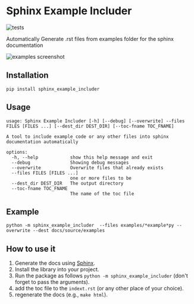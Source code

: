 # Sphinx Example Includer

![tests](../../actions/workflows/python-package.yml/badge.svg)


Automatically Generate .rst files from examples folder for the sphinx documentation

![examples screenshot](examples-screenshot.png)

## Installation
```
pip install sphinx_example_includer
```

## Usage
```
usage: Sphinx Example Includer [-h] [--debug] [--overwrite] --files FILES [FILES ...] [--dest_dir DEST_DIR] [--toc-fname TOC_FNAME]

A tool to include example code or any other files into sphinx documentation automatically

options:
  -h, --help            show this help message and exit
  --debug               Showing debug messages
  --overwrite           Overwrite files that already exists
  --files FILES [FILES ...]
                        one or more files to be
  --dest_dir DEST_DIR   The output directory
  --toc-fname TOC_FNAME
                        The name of the toc file
```

## Example
```
python -m sphinx_example_includer  --files examples/*example*py --overwrite --dest docs/source/examples 
```

## How to use it
1. Generate the docs using [Sphinx](https://www.sphinx-doc.org/en/master/usage/quickstart.html). 
2. Install the library into your project.
3. Run the package as follows `python -m sphinx_example_includer` (don't forget to pass the arguments).
4. add the toc file to the `indext.rst` (or any other place of your choice).
5. regenerate the docs (e.g., `make html`).